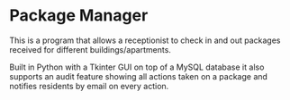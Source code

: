 # Package Manager

This is a program that allows a receptionist to check in and out packages received for different buildings/apartments. 


Built in Python with a Tkinter GUI on top of a MySQL database it also supports an audit feature showing all actions taken on a package and notifies residents by email on every action. 
